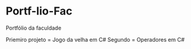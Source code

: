 # Portf-lio-Fac
Portfólio da faculdade

Priemiro projeto = Jogo da velha em C#
Segundo = Operadores em C#
